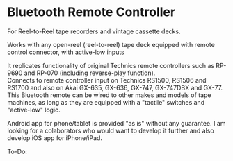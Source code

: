 <h1> Bluetooth Remote Controller</h1>
<p>For Reel-to-Reel tape recorders and vintage cassette decks.</p>
<p>Works with any open-reel (reel-to-reel) tape deck equipped with remote control connector, with active-low inputs</p>
It replicates functionality of original Technics remote controllers such as RP-9690 and RP-070 (including reverse-play function).</br>
Connects to remote controller input on Technics RS1500, RS1506 and RS1700 and also on Akai GX-635, GX-636, GX-747, GX-747DBX and GX-77.</br>
This Bluetooth remote can be wired to other makes and models of tape machines, as long as they are equipped with a "tactile" switches and "active-low" logic.</p>
<p></p>
<p>Android app for phone/tablet is provided "as is" without any guarantee. I am looking for a colaborators who would want to develop it further and also develop iOS app for iPhone/iPad.</p>
<p>To-Do:
